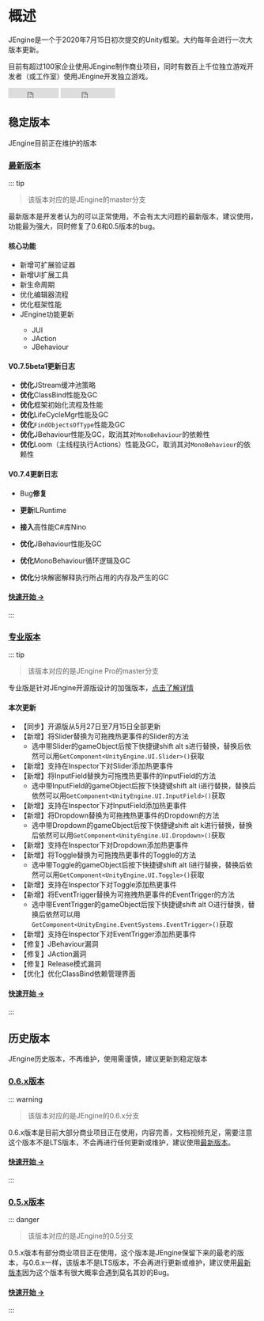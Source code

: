 # 概述

JEngine是一个于2020年7月15日初次提交的Unity框架。大约每年会进行一次大版本更新。

目前有超过100家企业使用JEngine制作商业项目，同时有数百上千位独立游戏开发者（或工作室）使用JEngine开发独立游戏。

<ul style="list-style:none;padding:0">
  <li style="display:inline-block">
    <iframe src="https://ghbtns.com/github-btn.html?user=JasonXuDeveloper&amp;repo=JEngine&amp;type=star&amp;count=true" frameborder="0" scrolling="0" width="102px" height="21px"></iframe>
  </li>
  <li style="display:inline-block">
    <iframe src="https://ghbtns.com/github-btn.html?user=JasonXuDeveloper&amp;repo=JEngine&amp;type=fork&amp;count=true" frameborder="0" scrolling="0" width="110px" height="21px"></iframe>
  </li>
</ul>


## 稳定版本

JEngine目前正在维护的版本



### [最新版本](/zh/documents/0.7/) <Badge type="tip" text="v0.7.x" vertical="middle" />

::: tip 

> 该版本对应的是JEngine的master分支

最新版本是开发者认为的可以正常使用，不会有太大问题的最新版本，建议使用，功能最为强大，同时修复了0.6和0.5版本的bug。

#### 核心功能

- 新增可扩展验证器 <Badge type="tip" text="新功能" vertical="middle" />
- 新增UI扩展工具 <Badge type="tip" text="新功能" vertical="middle" />
- 新生命周期 <Badge type="tip" text="新功能" vertical="middle" />
- 优化编辑器流程  <Badge type="warning" text="优化功能" vertical="middle" />
- 优化框架性能  <Badge type="warning" text="优化功能" vertical="middle" />
- JEngine功能更新  <Badge type="warning" text="优化功能" vertical="middle" />
  -  JUI
  -  JAction
  -  JBehaviour

#### V0.7.5beta1更新日志

- **优化**JStream缓冲池策略
- **优化**ClassBind性能及GC
- **优化**框架初始化流程及性能
- **优化**LifeCycleMgr性能及GC
- **优化**```FindObjectsOfType```性能及GC
- **优化**JBehaviour性能及GC，取消其对```MonoBehaviour```的依赖性
- **优化**Loom（主线程执行Actions）性能及GC，取消其对```MonoBehaviour```的依赖性

#### V0.7.4更新日志

- Bug**修复**
- **更新**ILRuntime

- **接入**高性能C#库Nino

- **优化**JBehaviour性能及GC

- **优化**MonoBehaviour循环逻辑及GC

- **优化**分块解密解释执行所占用的内存及产生的GC

#### [快速开始 →](/zh/documents/0.7/)

:::



### [专业版本](/zh/documents/pro/) <Badge type="tip" text="PRO v1.4" vertical="middle" />

::: tip 

> 该版本对应的是JEngine Pro的master分支

专业版是针对JEngine开源版设计的加强版本，[点击了解详情](/zh/pro/)

#### 本次更新

- 【同步】开源版从5月27日至7月15日全部更新
- 【新增】将Slider替换为可拖拽热更事件的Slider的方法
  - 选中带Slider的gameObject后按下快捷键shift alt s进行替换，替换后依然可以用```GetComponent<UnityEngine.UI.Slider>()```获取
- 【新增】支持在Inspector下对Slider添加热更事件
- 【新增】将InputField替换为可拖拽热更事件的InputField的方法
  - 选中带InputField的gameObject后按下快捷键shift alt i进行替换，替换后依然可以用```GetComponent<UnityEngine.UI.InputField>()```获取
- 【新增】支持在Inspector下对InputField添加热更事件
- 【新增】将Dropdown替换为可拖拽热更事件的Dropdown的方法
  - 选中带Dropdown的gameObject后按下快捷键shift alt k进行替换，替换后依然可以用```GetComponent<UnityEngine.UI.Dropdown>()```获取
- 【新增】支持在Inspector下对Dropdown添加热更事件
- 【新增】将Toggle替换为可拖拽热更事件的Toggle的方法
  - 选中带Toggle的gameObject后按下快捷键shift alt l进行替换，替换后依然可以用```GetComponent<UnityEngine.UI.Toggle>()```获取
- 【新增】支持在Inspector下对Toggle添加热更事件
- 【新增】将EventTrigger替换为可拖拽热更事件的EventTrigger的方法
  - 选中带EventTrigger的gameObject后按下快捷键shift alt O进行替换，替换后依然可以用```GetComponent<UnityEngine.EventSystems.EventTrigger>()```获取
- 【新增】支持在Inspector下对EventTrigger添加热更事件
- 【修复】JBehaviour漏洞
- 【修复】JAction漏洞
- 【修复】Release模式漏洞
- 【优化】优化ClassBind依赖管理界面

#### [快速开始 →](/zh/documents/pro/)

:::



## 历史版本

JEngine历史版本，不再维护，使用需谨慎，建议更新到稳定版本



### [0.6.x版本](/zh/documents/0.6/) <Badge type="warning" text="v0.6.x" vertical="middle" />
::: warning
> 该版本对应的是JEngine的0.6.x分支

0.6.x版本是目前大部分商业项目正在使用，内容完善，文档视频充足，需要注意这个版本不是LTS版本，不会再进行任何更新或维护，建议使用[最新版本](#最新版本)。

#### [快速开始 →](/zh/documents/0.6/)

:::

### [0.5.x版本](/zh/documents/0.5/) <Badge type="danger" text="v0.5.x" vertical="middle" />
::: danger
> 该版本对应的是JEngine的0.5分支

0.5.x版本有部分商业项目正在使用，这个版本是JEngine保留下来的最老的版本，与0.6.x一样，该版本不是LTS版本，不会再进行更新或维护，建议使用[最新版本](#最新版本)因为这个版本有很大概率会遇到莫名其妙的Bug。

#### [快速开始 →](/documents/0.5/)

:::